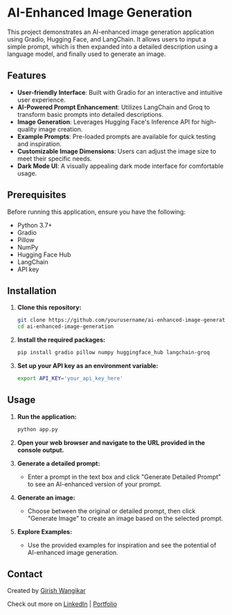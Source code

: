 # AI-Enhanced Image Generation

This project demonstrates an AI-enhanced image generation application using Gradio, Hugging Face, and LangChain. It allows users to input a simple prompt, which is then expanded into a detailed description using a language model, and finally used to generate an image.

## Features

- **User-friendly Interface**: Built with Gradio for an interactive and intuitive user experience.
- **AI-Powered Prompt Enhancement**: Utilizes LangChain and Groq to transform basic prompts into detailed descriptions.
- **Image Generation**: Leverages Hugging Face's Inference API for high-quality image creation.
- **Example Prompts**: Pre-loaded prompts are available for quick testing and inspiration.
- **Customizable Image Dimensions**: Users can adjust the image size to meet their specific needs.
- **Dark Mode UI**: A visually appealing dark mode interface for comfortable usage.

## Prerequisites

Before running this application, ensure you have the following:

- Python 3.7+
- Gradio
- Pillow
- NumPy
- Hugging Face Hub
- LangChain
- API key

## Installation

1. **Clone this repository:**

    ```bash
    git clone https://github.com/yourusername/ai-enhanced-image-generation.git
    cd ai-enhanced-image-generation
    ```

2. **Install the required packages:**

    ```bash
    pip install gradio pillow numpy huggingface_hub langchain-groq
    ```

3. **Set up your API key as an environment variable:**

    ```bash
    export API_KEY='your_api_key_here'
    ```

## Usage

1. **Run the application:**

    ```bash
    python app.py
    ```

2. **Open your web browser and navigate to the URL provided in the console output.**

3. **Generate a detailed prompt:**

   - Enter a prompt in the text box and click "Generate Detailed Prompt" to see an AI-enhanced version of your prompt.

4. **Generate an image:**

   - Choose between the original or detailed prompt, then click "Generate Image" to create an image based on the selected prompt.

5. **Explore Examples:**

   - Use the provided examples for inspiration and see the potential of AI-enhanced image generation.


## Contact

Created by [Girish Wangikar](https://www.linkedin.com/in/girish-wangikar/)

Check out more on [LinkedIn](https://www.linkedin.com/in/girish-wangikar/) | [Portfolio](https://girishwangikar.github.io/Girish_Wangikar_Portfolio.github.io/)

